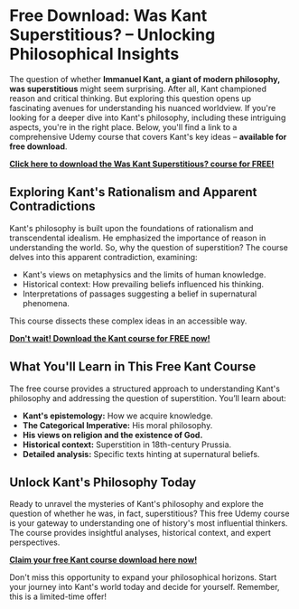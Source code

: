 # Free Download: Was Kant Superstitious? – Unlocking Philosophical Insights

The question of whether **Immanuel Kant, a giant of modern philosophy, was superstitious** might seem surprising. After all, Kant championed reason and critical thinking. But exploring this question opens up fascinating avenues for understanding his nuanced worldview. If you're looking for a deeper dive into Kant's philosophy, including these intriguing aspects, you're in the right place. Below, you'll find a link to a comprehensive Udemy course that covers Kant's key ideas – **available for free download**.

[**Click here to download the Was Kant Superstitious? course for FREE!**](https://udemywork.com/was-kant-superstitious)

## Exploring Kant's Rationalism and Apparent Contradictions

Kant's philosophy is built upon the foundations of rationalism and transcendental idealism. He emphasized the importance of reason in understanding the world. So, why the question of superstition? The course delves into this apparent contradiction, examining:

*   Kant's views on metaphysics and the limits of human knowledge.
*   Historical context: How prevailing beliefs influenced his thinking.
*   Interpretations of passages suggesting a belief in supernatural phenomena.

This course dissects these complex ideas in an accessible way.

[**Don't wait! Download the Kant course for FREE now!**](https://udemywork.com/was-kant-superstitious)

## What You'll Learn in This Free Kant Course

The free course provides a structured approach to understanding Kant's philosophy and addressing the question of superstition. You’ll learn about:

*   **Kant's epistemology:** How we acquire knowledge.
*   **The Categorical Imperative:** His moral philosophy.
*   **His views on religion and the existence of God.**
*   **Historical context:** Superstition in 18th-century Prussia.
*   **Detailed analysis:** Specific texts hinting at supernatural beliefs.

## Unlock Kant's Philosophy Today

Ready to unravel the mysteries of Kant's philosophy and explore the question of whether he was, in fact, superstitious? This free Udemy course is your gateway to understanding one of history's most influential thinkers. The course provides insightful analyses, historical context, and expert perspectives.

[**Claim your free Kant course download here now!**](https://udemywork.com/was-kant-superstitious)

Don't miss this opportunity to expand your philosophical horizons. Start your journey into Kant's world today and decide for yourself. Remember, this is a limited-time offer!
